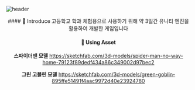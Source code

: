 ![header](https://capsule-render.vercel.app/api?type=Slice&color=auto&height=300&section=header&text=Unity%20Spiderman%20render&fontSize=90)

<div align=center>
#### 🙌 Introduce
고등학교 학과 체험용으로 사용하기 위해 약 3일간 유니티 엔진을 활용하여 개발한 게임입니다

#### 🤔 Using Asset
**스파이더맨 모델**
https://sketchfab.com/3d-models/spider-man-no-way-home-79123f89dedf434a86c349002d97bec2

**그린 고블린 모델**
https://sketchfab.com/3d-models/green-goblin-895ffe51491f4aac9972d40e23924780
</div>
